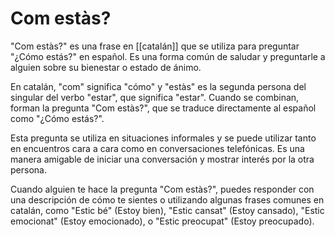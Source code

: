 # Com estàs?

"Com estàs?" es una frase en [[catalán]] que se utiliza para preguntar "¿Cómo estás?" en español. Es una forma común de saludar y preguntarle a alguien sobre su bienestar o estado de ánimo.

En catalán, "com" significa "cómo" y "estàs" es la segunda persona del singular del verbo "estar", que significa "estar". Cuando se combinan, forman la pregunta "Com estàs?", que se traduce directamente al español como "¿Cómo estás?".

Esta pregunta se utiliza en situaciones informales y se puede utilizar tanto en encuentros cara a cara como en conversaciones telefónicas. Es una manera amigable de iniciar una conversación y mostrar interés por la otra persona.

Cuando alguien te hace la pregunta "Com estàs?", puedes responder con una descripción de cómo te sientes o utilizando algunas frases comunes en catalán, como "Estic bé" (Estoy bien), "Estic cansat" (Estoy cansado), "Estic emocionat" (Estoy emocionado), o "Estic preocupat" (Estoy preocupado).